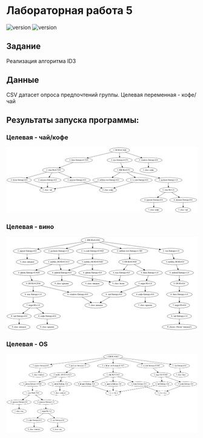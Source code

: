 # Лабораторная работа 5
![version](https://img.shields.io/badge/Python-3.8-blue)
![version](https://img.shields.io/badge/anytree-2.8.0-yellowgreen)


## Задание
Реализация алгоритма ID3

## Данные
CSV датасет опроса предпочтений группы. Целевая переменная - кофе/чай

## Результаты запуска программы:

### Целевая - чай/кофе

![Alt Text](data/decision_tree.png)

### Целевая - вино

![Alt Text](data/decision_tree_wine.png)

### Целевая - OS

![Alt Text](data/decision_tree_os.png)


